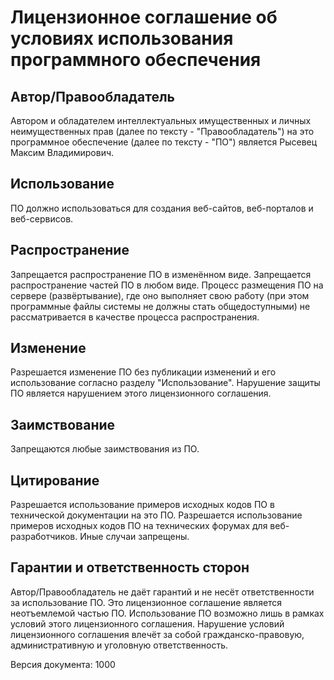 

Лицензионное соглашение об условиях использования программного обеспечения
==========================================================================


Автор/Правообладатель
---------------------------------------------------------------------

Автором и обладателем интеллектуальных имущественных и личных
неимущественных прав (далее по тексту - "Правообладатель")
на это программное обеспечение (далее по тексту - "ПО")
является Рысевец Максим Владимирович.


Использование
---------------------------------------------------------------------

ПО должно использоваться для создания веб-сайтов,
веб-порталов и веб-сервисов.


Распространение
---------------------------------------------------------------------

Запрещается распространение ПО в изменённом виде.
Запрещается распространение частей ПО в любом виде.
Процесс размещения ПО на сервере (развёртывание), где оно выполняет
свою работу (при этом программные файлы системы не должны стать общедоступными)
не рассматривается в качестве процесса распространения.


Изменение
---------------------------------------------------------------------

Разрешается изменение ПО без публикации изменений
и его использование согласно разделу "Использование".
Нарушение защиты ПО является нарушением этого
лицензионного соглашения.


Заимствование
---------------------------------------------------------------------

Запрещаются любые заимствования из ПО.


Цитирование
---------------------------------------------------------------------

Разрешается использование примеров исходных кодов ПО
в технической документации на это ПО.
Разрешается использование примеров исходных кодов ПО
на технических форумах для веб-разработчиков.
Иные случаи запрещены.


Гарантии и ответственность сторон
---------------------------------------------------------------------

Автор/Правообладатель не даёт гарантий и не несёт ответственности за использование ПО.
Это лицензионное соглашение является неотъемлемой частью ПО.
Использование ПО возможно лишь в рамках условий этого лицензионного соглашения.
Нарушение условий лицензионного соглашения влечёт за собой гражданско-правовую,
административную и уголовную ответственность.


Версия документа: 1000

